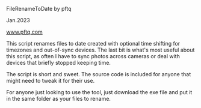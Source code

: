 FileRenameToDate by pftq

Jan.2023

www.pftq.com

This script renames files to date created with optional time shifting for timezones and out-of-sync devices.  The last bit is what's most useful about this script, as often I have to sync photos across cameras or deal with devices that briefly stopped keeping time.

The script is short and sweet.  The source code is included for anyone that might need to tweak it for their use.

For anyone just looking to use the tool, just download the exe file and put it in the same folder as your files to rename.
